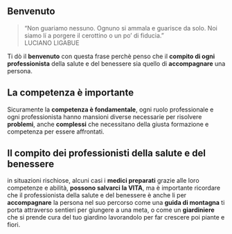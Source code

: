## Benvenuto

> “Non guariamo nessuno. Ognuno si ammala e guarisce da solo. Noi siamo lí a porgere il cerottino o un po’ di fiducia.”  
LUCIANO LIGABUE

Ti  dò il **benvenuto** con questa frase perchè penso che il **compito di ogni professionista** della salute e del benessere sia quello di **accompagnare** una persona.

## La competenza è importante
Sicuramente la **competenza è fondamentale**, ogni ruolo professionale e ogni professionista hanno mansioni diverse necessarie per risolvere **problemi**, anche **complessi** che necessitano della giusta formazione e competenza per essere affrontati. 

## Il compito dei professionisti della salute e del benessere
in situazioni rischiose,  alcuni casi i **medici preparati** grazie alle loro competenze e  abilità, **possono salvarci la VITA**, ma è importante ricordare che il professionista della salute e del benessere è anche li per **accompagnare** la persona nel suo percorso come una **guida di montagna** ti porta attraverso sentieri per giungere a una meta, o come un **giardiniere** che si prende cura del tuo giardino lavorandolo per far crescere poi piante e fiori.




<!--stackedit_data:
eyJoaXN0b3J5IjpbODU3MzI0Njk2LC0xMDA4NzEyNzk1XX0=
-->